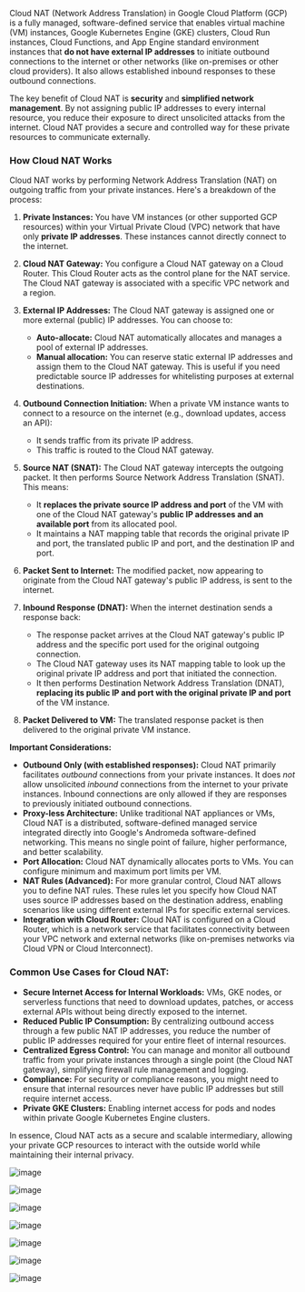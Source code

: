 Cloud NAT (Network Address Translation) in Google Cloud Platform (GCP) is a fully managed, software-defined service that enables virtual machine (VM) instances, Google Kubernetes Engine (GKE) clusters, Cloud Run instances, Cloud Functions, and App Engine standard environment instances that **do not have external IP addresses** to initiate outbound connections to the internet or other networks (like on-premises or other cloud providers). It also allows established inbound responses to these outbound connections.

The key benefit of Cloud NAT is **security** and **simplified network management**. By not assigning public IP addresses to every internal resource, you reduce their exposure to direct unsolicited attacks from the internet. Cloud NAT provides a secure and controlled way for these private resources to communicate externally.

### How Cloud NAT Works

Cloud NAT works by performing Network Address Translation (NAT) on outgoing traffic from your private instances. Here's a breakdown of the process:

1.  **Private Instances:** You have VM instances (or other supported GCP resources) within your Virtual Private Cloud (VPC) network that have only **private IP addresses**. These instances cannot directly connect to the internet.

2.  **Cloud NAT Gateway:** You configure a Cloud NAT gateway on a Cloud Router. This Cloud Router acts as the control plane for the NAT service. The Cloud NAT gateway is associated with a specific VPC network and a region.

3.  **External IP Addresses:** The Cloud NAT gateway is assigned one or more external (public) IP addresses. You can choose to:
    * **Auto-allocate:** Cloud NAT automatically allocates and manages a pool of external IP addresses.
    * **Manual allocation:** You can reserve static external IP addresses and assign them to the Cloud NAT gateway. This is useful if you need predictable source IP addresses for whitelisting purposes at external destinations.

4.  **Outbound Connection Initiation:** When a private VM instance wants to connect to a resource on the internet (e.g., download updates, access an API):
    * It sends traffic from its private IP address.
    * This traffic is routed to the Cloud NAT gateway.

5.  **Source NAT (SNAT):** The Cloud NAT gateway intercepts the outgoing packet. It then performs Source Network Address Translation (SNAT). This means:
    * It **replaces the private source IP address and port** of the VM with one of the Cloud NAT gateway's **public IP addresses and an available port** from its allocated pool.
    * It maintains a NAT mapping table that records the original private IP and port, the translated public IP and port, and the destination IP and port.

6.  **Packet Sent to Internet:** The modified packet, now appearing to originate from the Cloud NAT gateway's public IP address, is sent to the internet.

7.  **Inbound Response (DNAT):** When the internet destination sends a response back:
    * The response packet arrives at the Cloud NAT gateway's public IP address and the specific port used for the original outgoing connection.
    * The Cloud NAT gateway uses its NAT mapping table to look up the original private IP address and port that initiated the connection.
    * It then performs Destination Network Address Translation (DNAT), **replacing its public IP and port with the original private IP and port** of the VM instance.

8.  **Packet Delivered to VM:** The translated response packet is then delivered to the original private VM instance.

**Important Considerations:**

* **Outbound Only (with established responses):** Cloud NAT primarily facilitates *outbound* connections from your private instances. It does *not* allow unsolicited *inbound* connections from the internet to your private instances. Inbound connections are only allowed if they are responses to previously initiated outbound connections.
* **Proxy-less Architecture:** Unlike traditional NAT appliances or VMs, Cloud NAT is a distributed, software-defined managed service integrated directly into Google's Andromeda software-defined networking. This means no single point of failure, higher performance, and better scalability.
* **Port Allocation:** Cloud NAT dynamically allocates ports to VMs. You can configure minimum and maximum port limits per VM.
* **NAT Rules (Advanced):** For more granular control, Cloud NAT allows you to define NAT rules. These rules let you specify how Cloud NAT uses source IP addresses based on the destination address, enabling scenarios like using different external IPs for specific external services.
* **Integration with Cloud Router:** Cloud NAT is configured on a Cloud Router, which is a network service that facilitates connectivity between your VPC network and external networks (like on-premises networks via Cloud VPN or Cloud Interconnect).

### Common Use Cases for Cloud NAT:

* **Secure Internet Access for Internal Workloads:** VMs, GKE nodes, or serverless functions that need to download updates, patches, or access external APIs without being directly exposed to the internet.
* **Reduced Public IP Consumption:** By centralizing outbound access through a few public NAT IP addresses, you reduce the number of public IP addresses required for your entire fleet of internal resources.
* **Centralized Egress Control:** You can manage and monitor all outbound traffic from your private instances through a single point (the Cloud NAT gateway), simplifying firewall rule management and logging.
* **Compliance:** For security or compliance reasons, you might need to ensure that internal resources never have public IP addresses but still require internet access.
* **Private GKE Clusters:** Enabling internet access for pods and nodes within private Google Kubernetes Engine clusters.

In essence, Cloud NAT acts as a secure and scalable intermediary, allowing your private GCP resources to interact with the outside world while maintaining their internal privacy.



![image](https://github.com/user-attachments/assets/e52376d2-c864-4b56-9804-ab0aad1992f9)


![image](https://github.com/user-attachments/assets/7fcc68d1-446b-4e5e-9cad-6f4602c49c40)


![image](https://github.com/user-attachments/assets/b7410df0-ab9b-45d3-bf52-3b0666ddbf7b)

![image](https://github.com/user-attachments/assets/58e8c9c5-2663-425e-ad13-58a14c09aa3e)

![image](https://github.com/user-attachments/assets/2142a231-a24b-4c6c-95b3-4a777ea1c730)


![image](https://github.com/user-attachments/assets/362bf4c4-033a-4295-b459-6c500e1faf90)

![image](https://github.com/user-attachments/assets/026415cf-15c2-43b3-8b6d-7741773def51)








